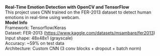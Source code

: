 **Real-Time Emotion Detection with OpenCV and TensorFlow**<br>
This project uses CNN trained on the FER-2013 dataset to detect human emotions in real-time using webcam.<br>
**Model Info**<br>
Framework: Tensorflow/Keras<br>
Dataset: FER-2013 (https://www.kaggle.com/datasets/msambare/fer2013)<br>
Input shape: 48x48x1 (grayscale)<br>
Accuracy: ~59% on test data<br>
Architecture: Custom CNN (3 conv blocks + dropout + batch norm)<br>



